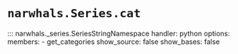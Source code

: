 # `narwhals.Series.cat`

::: narwhals._series.SeriesStringNamespace
    handler: python
    options:
      members:
        - get_categories
      show_source: false
      show_bases: false
